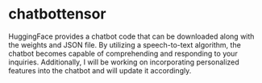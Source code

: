 # chatbottensor
HuggingFace provides a chatbot code that can be downloaded along with the weights and JSON file. By utilizing a speech-to-text algorithm, the chatbot becomes capable of comprehending and responding to your inquiries. Additionally, I will be working on incorporating personalized features into the chatbot and will update it accordingly.
